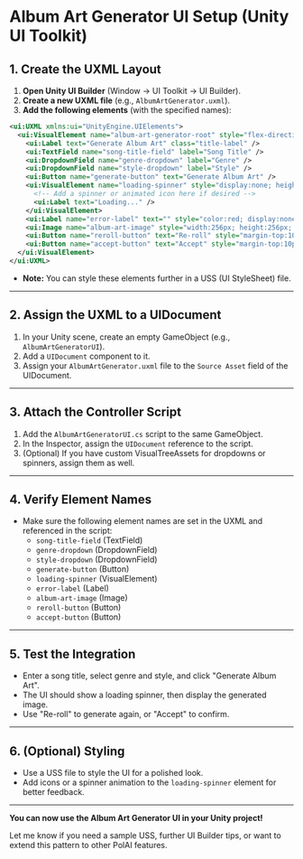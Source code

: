 # Album Art Generator UI Setup (Unity UI Toolkit)

## 1. Create the UXML Layout

1. **Open Unity UI Builder** (Window → UI Toolkit → UI Builder).
2. **Create a new UXML file** (e.g., `AlbumArtGenerator.uxml`).
3. **Add the following elements** (with the specified names):

```xml
<ui:UXML xmlns:ui="UnityEngine.UIElements">
  <ui:VisualElement name="album-art-generator-root" style="flex-direction:column; align-items:center; padding:20px;">
    <ui:Label text="Generate Album Art" class="title-label" />
    <ui:TextField name="song-title-field" label="Song Title" />
    <ui:DropdownField name="genre-dropdown" label="Genre" />
    <ui:DropdownField name="style-dropdown" label="Style" />
    <ui:Button name="generate-button" text="Generate Album Art" />
    <ui:VisualElement name="loading-spinner" style="display:none; height:32px; width:32px; align-self:center;">
      <!-- Add a spinner or animated icon here if desired -->
      <ui:Label text="Loading..." />
    </ui:VisualElement>
    <ui:Label name="error-label" text="" style="color:red; display:none;" />
    <ui:Image name="album-art-image" style="width:256px; height:256px; margin:10px;" />
    <ui:Button name="reroll-button" text="Re-roll" style="margin-top:10px;" />
    <ui:Button name="accept-button" text="Accept" style="margin-top:10px;" />
  </ui:VisualElement>
</ui:UXML>
```

- **Note:** You can style these elements further in a USS (UI StyleSheet) file.

---

## 2. Assign the UXML to a UIDocument

1. In your Unity scene, create an empty GameObject (e.g., `AlbumArtGeneratorUI`).
2. Add a `UIDocument` component to it.
3. Assign your `AlbumArtGenerator.uxml` file to the `Source Asset` field of the UIDocument.

---

## 3. Attach the Controller Script

1. Add the `AlbumArtGeneratorUI.cs` script to the same GameObject.
2. In the Inspector, assign the `UIDocument` reference to the script.
3. (Optional) If you have custom VisualTreeAssets for dropdowns or spinners, assign them as well.

---

## 4. Verify Element Names

- Make sure the following element names are set in the UXML and referenced in the script:
  - `song-title-field` (TextField)
  - `genre-dropdown` (DropdownField)
  - `style-dropdown` (DropdownField)
  - `generate-button` (Button)
  - `loading-spinner` (VisualElement)
  - `error-label` (Label)
  - `album-art-image` (Image)
  - `reroll-button` (Button)
  - `accept-button` (Button)

---

## 5. Test the Integration

- Enter a song title, select genre and style, and click "Generate Album Art".
- The UI should show a loading spinner, then display the generated image.
- Use "Re-roll" to generate again, or "Accept" to confirm.

---

## 6. (Optional) Styling

- Use a USS file to style the UI for a polished look.
- Add icons or a spinner animation to the `loading-spinner` element for better feedback.

---

**You can now use the Album Art Generator UI in your Unity project!**

Let me know if you need a sample USS, further UI Builder tips, or want to extend this pattern to other PolAI features. 